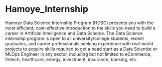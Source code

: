 # Hamoye_Internship

Hamoye Data Science Internship Program (HDSC) presents you with the most efficient, cost-effective introduction to the skills you need to build a career in Artificial Intelligence and Data Science.
The Data Science internship program is open to all university/college students, recent graduates, and career professionals seeking experience with real-world projects to acquire skills required to get a head start as a Data Scientist or MLOps Engineer in any sector, including but not limited to eCommerce, fintech, healthcare, energy, investment, insurance, banking, etc.
